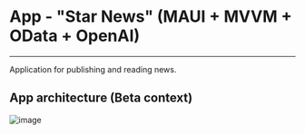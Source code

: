 # App - "Star News" (MAUI + MVVM + OData + OpenAI)
---
Application for publishing and reading news.


## App architecture (Beta context)
![image](https://github.com/MVasili34/maui-news-app/assets/117523384/e797e410-68ca-4b51-b088-d3344e0985d4)
<!--![image](https://github.com/MVasili34/maui-news-app/assets/117523384/67ee2e15-4172-4720-8f37-b2bfea36fc27)-->
<!--![image](https://github.com/MVasili34/maui-news-app/assets/117523384/02305c23-c649-42b9-90aa-d663f1e363a4)-->
<!--![image](https://github.com/MVasili34/maui-news-app/assets/117523384/cc71a27e-eb55-4d05-b1ab-b3408f31bb78)-->
<!--![image](https://github.com/MVasili34/maui-news-app/assets/117523384/843e65a5-6bc9-47ef-9341-c8fa6f793091)-->



